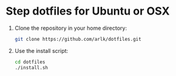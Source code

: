 # Step dotfiles for Ubuntu or OSX

1. Clone the repository in your home directory:

    ```bash
    git clone https://github.com/arlk/dotfiles.git
    ```

1. Use the install script:

    ```bash
    cd dotfiles
    ./install.sh
    ```

